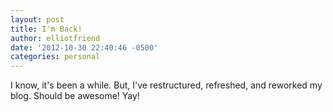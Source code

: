 ```yaml
---
layout: post
title: I'm Back!
author: elliotfriend
date: '2012-10-30 22:40:46 -0500'
categories: personal
---
```

I know, it's been a while. But, I've restructured, refreshed, and reworked
my blog. Should be awesome! Yay!
